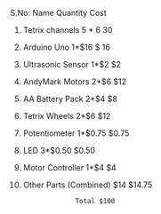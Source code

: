 S.No:
Name Quantity Cost
1. Tetrix channels 5 * $6$ 30

2. Arduino Uno 1*$16 $ 16

3. Ultrasonic Sensor 1*$2 $2

4. AndyMark Motors 2*$6 $12

5. AA Battery Pack  2*$4 $8

6. Tetrix Wheels 2*$6 $12

7. Potentiometer 1*$0.75 $0.75

8. LED 3*$0.50 $0.50

9. Motor Controller 1*$4 $4

10. Other Parts (Combined) $14 $14.75



                     Total $100

